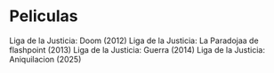 # Peliculas
Liga de la Justicia: Doom (2012)
Liga de la Justicia: La Paradojaa de flashpoint (2013)
Liga de la Justicia: Guerra (2014)
Liga de la Justicia: Aniquilacion (2025)